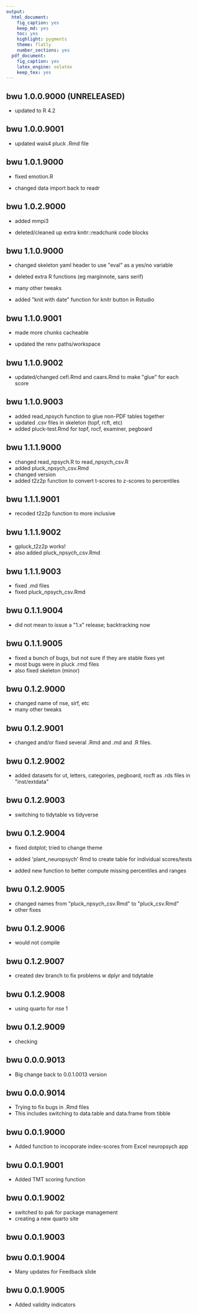 ```yaml
---
output:
  html_document:
    fig_caption: yes
    keep_md: yes
    toc: yes
    highlight: pygments
    theme: flatly
    number_sections: yes
  pdf_document:
    fig_caption: yes
    latex_engine: xelatex
    keep_tex: yes
---
```


## bwu 1.0.0.9000 (UNRELEASED)

- updated to R 4.2

## bwu 1.0.0.9001

- updated wais4 pluck .Rmd file

## bwu 1.0.1.9000

- fixed emotion.R

- changed data import back to readr

## bwu 1.0.2.9000

- added mmpi3

- deleted/cleaned up extra knitr::readchunk code blocks

## bwu 1.1.0.9000

- changed skeleton yaml header to use "eval" as a yes/no variable

- deleted extra R functions (eg marginnote, sans serif)

- many other tweaks

- added "knit with date" function for knitr button in Rstudio

## bwu 1.1.0.9001

- made more chunks cacheable

- updated the renv paths/workspace

## bwu 1.1.0.9002

- updated/changed cefi.Rmd and caars.Rmd to make "glue" for each score

## bwu 1.1.0.9003

- added read_npsych function to glue non-PDF tables together
- updated .csv files in skeleton (topf, rcft, etc)
- added pluck-test.Rmd for topf, rocf, examiner, pegboard

## bwu 1.1.1.9000

- changed read_npsych.R to read_npsych_csv.R
- added pluck_npsych_csv.Rmd
- changed version
- added t2z2p function to convert t-scores to z-scores to percentiles

## bwu 1.1.1.9001

- recoded t2z2p function to more inclusive

## bwu 1.1.1.9002

- gpluck_t2z2p works!
- also added pluck_npsych_csv.Rmd

## bwu 1.1.1.9003

- fixed .md files
- fixed pluck_npsych_csv.Rmd

## bwu 0.1.1.9004

- did not mean to issue a "1.x" release; backtracking now

## bwu 0.1.1.9005

- fixed a bunch of bugs, but not sure if they are stable fixes yet
- most bugs were in pluck .rmd files
- also fixed skeleton (minor)

## bwu 0.1.2.9000

- changed name of nse, sirf, etc
- many other tweaks

## bwu 0.1.2.9001

- changed and/or fixed several .Rmd and .md and .R files.

## bwu 0.1.2.9002

- added datasets for ut, letters, categories, pegboard, rocft as .rds files in "inst/extdata"

## bwu 0.1.2.9003

- switching to tidytable vs tidyverse

## bwu 0.1.2.9004

- fixed dotplot; tried to change theme

- added 'plant_neuropsych' Rmd to create table for individual scores/tests

- added new function to better compute missing percentiles and ranges

## bwu 0.1.2.9005

- changed names from "pluck_npsych_csv.Rmd" to "pluck_csv.Rmd"
- other fixes

## bwu 0.1.2.9006

- would not compile

## bwu 0.1.2.9007

- created dev branch to fix problems w dplyr and tidytable

## bwu 0.1.2.9008

- using quarto for nse 1

## bwu 0.1.2.9009

- checking

## bwu 0.0.0.9013

- Big change back to 0.0.1.0013 version

## bwu 0.0.0.9014

- Trying to fix bugs in .Rmd files
- This includes switching to data.table and data.frame from tibble

## bwu 0.0.1.9000

- Added function to incoporate index-scores from Excel neuropsych app

## bwu 0.0.1.9001

- Added TMT scoring function

## bwu 0.0.1.9002

- switched to pak for package management
- creating a new quarto site

## bwu 0.0.1.9003

## bwu 0.0.1.9004

- Many updates for Feedback slide

## bwu 0.0.1.9005

- Added validity indicators
